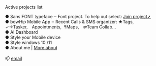 

Active projects list<br>

 ● <a style="text-decoration: none" href="https://github.com/qp5/FONT">Sans FONT typeface</a> ‒ Font project. To help out select: <a href="mailto: support@bowhip.org">Join project➚</a><br>
 ● <a style="text-decoration: none" href="https://github.com/qp5/bowHip_app">bowHip Mobile App</a> ‒ Recent Calls & SMS organizer: ★Tags, ✓→Tasker, Appointments,  ߉Maps, ⇄Team Collab...<br>
 ● <a style="text-decoration: none" href="https://github.com/qp5/map-of-AI-landscape">AI Dashboard</a><br>
 ● <a style="text-decoration: none" target="_blank" href="https://codepen.io/qp5/full/WNGbLBy">Style your Mobile device</a><span style="padding-top: i9px"></span><br>
 ● <a style="text-decoration: none" target="_blank" href="https://codepen.io/qp5/project/full/ZmBrJo">Style windows 10 /11 </a><br>
 ● <a style="text-decoration: none" target="_blank" href="https://github.com/qp5/About-me/blob/main/README.md">About me</a> | <a target="_blank" href="https://bowhip.org/about">More about</a><br>
<br>
📫  <a href="mailto: support@bowhip.org">email</a>

